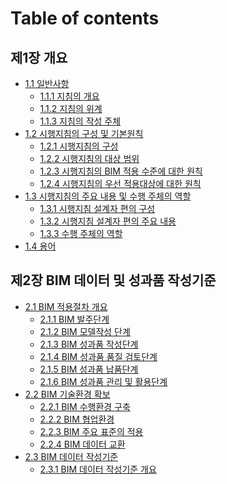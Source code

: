 # Table of contents

## 제1장 개요 [](general-Information/README.md)
  * [1.1 일반사항](general-Information/README.md)
    * [1.1.1 지침의 개요](general-Information/overview-of-guidelines.md)
    * [1.1.2 지침의 위계](general-Information/hierarchy-of-guidelines.md)
    * [1.1.3 지침의 작성 주체](general-Information/who-wrote-the-guidelines.md)
  * [1.2 시행지침의 구성 및 기본원칙](composition-and-basic-principles/README.md)
    * [1.2.1 시행지침의 구성](composition-and-basic-principles/composition.md)
    * [1.2.2 시행지침의 대상 범위](composition-and-basic-principles/target-scope.md)
    * [1.2.3 시행지침의 BIM 적용 수준에 대한 원칙](composition-and-basic-principles/principles-for-levels-of-BIM-application.md)
    * [1.2.4 시행지침의 우선 적용대상에 대한 원칙](composition-and-basic-principles/principles-for-priority-application.md)
  * [1.3 시행지침의 주요 내용 및 수행 주체의 역할]()
    * [1.3.1 시행지침 설계자 편의 구성](main-contents-and-roles-of-performing-subjects/designers-convenience-configuration.md)
    * [1.3.2 시행지침 설계자 편의 주요 내용](main-contents-and-roles-of-performing-subjects/main-contents-of-designer-convenience.md)
    * [1.3.3 수행 주체의 역할](main-contents-and-roles-of-performing-subjects/role-of-performing-subject.md)
  * [1.4 용어](term/README.md)

## 제2장 BIM 데이터 및 성과품 작성기준 [](general-Information/README.md)
  * [2.1 BIM 적용절차 개요](general-Information/README.md)
    * [2.1.1 BIM 발주단계](overview-of-bim-application-procedure/bim-order-stage.md)
    * [2.1.2 BIM 모델작성 단계](overview-of-bim-application-procedure/bim-model-creation-step.md)
    * [2.1.3 BIM 성과품 작성단계](overview-of-bim-application-procedure/bim-product-preparation-stage.md)
    * [2.1.4 BIM 성과품 품질 검토단계](overview-of-bim-application-procedure/bim-performance-product-quality-review-stage.md)
    * [2.1.5 BIM 성과품 납품단계](overview-of-bim-application-procedure/bim-performance-product-delivery-stage.md)
    * [2.1.6 BIM 성과품 관리 및 활용단계](overview-of-bim-application-procedure/bim-performance-product-management-and-utilization-stage.md)
  * [2.2 BIM 기술환경 확보]()
    * [2.2.1 BIM 수행환경 구축](secure-bim-technology-environment/bim-implementation-environment-establishment.md)
    * [2.2.2 BIM 협업환경](secure-bim-technology-environment/bim-collaboration-environment.md)
    * [2.2.3 BIM 주요 표준의 적용](secure-bim-technology-environment/application-of-major-bim-standards.md)
    * [2.2.4 BIM 데이터 교환](secure-bim-technology-environment/bim-data-exchange.md)
  * [2.3 BIM 데이터 작성기준]()
    * [2.3.1 BIM 데이터 작성기준 개요](criteria-for-writing-bim-data/outline-of-bim-data-creation-criteria.md)